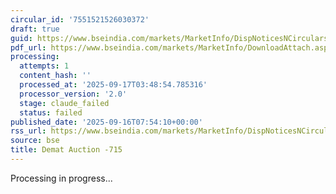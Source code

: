 ```yaml
---
circular_id: '7551521526030372'
draft: true
guid: https://www.bseindia.com/markets/MarketInfo/DispNoticesNCirculars.aspx?Noticeid={D49454E9-D807-4509-B729-019AF3CE1AAB}&noticeno=20250916-8&dt=09/16/2025&icount=8&totcount=79&flag=0
pdf_url: https://www.bseindia.com/markets/MarketInfo/DownloadAttach.aspx?id=20250916-8&attachedId=aaa4ebe3-650c-4b11-813a-52191a33c8c6
processing:
  attempts: 1
  content_hash: ''
  processed_at: '2025-09-17T03:48:54.785316'
  processor_version: '2.0'
  stage: claude_failed
  status: failed
published_date: '2025-09-16T07:54:10+00:00'
rss_url: https://www.bseindia.com/markets/MarketInfo/DispNoticesNCirculars.aspx?Noticeid={D49454E9-D807-4509-B729-019AF3CE1AAB}&noticeno=20250916-8&dt=09/16/2025&icount=8&totcount=79&flag=0
source: bse
title: Demat Auction -715
---
```


Processing in progress...